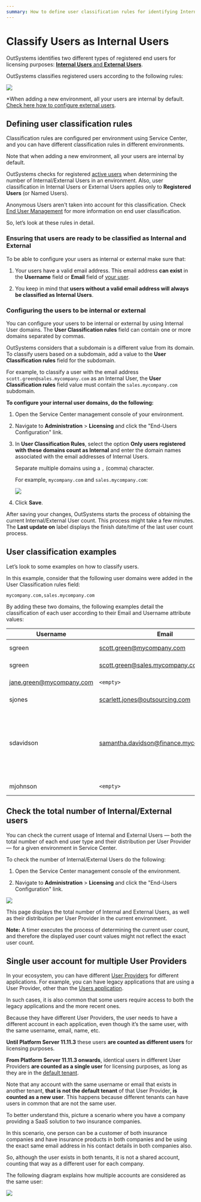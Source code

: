 ```yaml
---
summary: How to define user classification rules for identifying Internal Users.
---
```


# Classify Users as Internal Users


OutSystems identifies two different types of registered end users for licensing purposes: [**Internal Users** and **External Users**](intro.md#internal-external).

OutSystems classifies registered users according to the following rules:

![](images/classify_internal_users.png?width=750)

*When adding a new environment, all your users are internal by default. [Check here how to configure external users](https://success.outsystems.com/Documentation/11/Developing_an_Application/Secure_the_Application/End_User_Management/Classify_Users_as_Internal_Users#Configuring_the_users_to_be_internal_or_external
).

## Defining user classification rules

Classification rules are configured per environment using Service Center, and you can have different classification rules in different environments. 

<div class="info" markdown="1">
Note that when adding a new environment, all your users are internal by default.
</div>

OutSystems checks for registered [active users](add-delete-users.md#activate-deactivate) when determining the number of Internal/External Users in an environment. Also, user classification in Internal Users or External Users applies only to **Registered Users** (or Named Users). 

Anonymous Users aren't taken into account for this classification. Check [End User Management](intro.md) for more information on end user classification.

So, let’s look at these rules in detail.

### Ensuring that users are ready to be classified as Internal and External

To be able to configure your users as internal or external make sure that:

1. Your users have a valid email address. This email address **can exist** in the **Username** field or **Email** field of [your user](add-delete-users.md).

1. You keep in mind that **users without a valid email address will always be classified as Internal Users**.

### Configuring the users to be internal or external 

You can configure your users to be internal or external by using Internal User domains. The **User Classification rules** field can contain one or more domains separated by commas.

OutSystems considers that a subdomain is a different value from its domain. To classify users based on a subdomain, add a value to the **User Classification rules** field for the subdomain.

For example, to classify a user with the email address `scott.green@sales.mycompany.com` as an Internal User, the **User Classification rules** field value must contain the `sales.mycompany.com` subdomain.

**To configure your internal user domains, do the following:**

1. Open the Service Center management console of your environment.

1. Navigate to **Administration** > **Licensing** and click the "End-Users Configuration" link.

1. In **User Classification Rules**, select the option **Only users registered with these domains count as Internal** and enter the domain names associated with the email addresses of Internal Users. 

    Separate multiple domains using a `,` (comma) character.

    For example, `mycompany.com` and `sales.mycompany.com`:

    ![](images/sc-user-classification-rules.png?width=900)

1. Click **Save**.

After saving your changes, OutSystems starts the process of obtaining the current Internal/External User count. This process might take a few minutes. The **Last update on** label displays the finish date/time of the last user count process.

## User classification examples

Let’s look to some examples on how to classify users.

In this example, consider that the following user domains were added in the User Classification rules field:

`mycompany.com,sales.mycompany.com`

By adding these two domains, the following examples detail the classification of each user according to their Email and Username attribute values:

|Username|Email|User Classification|
|---|---|---|
|sgreen|scott.green@mycompany.com|Considered an **Internal User**|
|sgreen|scott.green@sales.mycompany.com|Considered an **Internal User**|
|jane.green@mycompany.com|`<empty>`|Considered an **Internal User**|
|sjones|scarlett.jones@outsourcing.com|Considered an **External User**|
|sdavidson|samantha.davidson@finance.mycompany.com|Considered an **External User**, because classification rules consider subdomains different from domains (`sales.mycompany.com <> mycompany.com`)|
|mjohnson|`<empty>`|Considered an **Internal User**|

## Check the total number of Internal/External users

You can check the current usage of Internal and External Users — both the total number of each end user type and their distribution per User Provider — for a given environment in Service Center.

To check the number of Internal/External Users do the following:

1. Open the Service Center management console of the environment.

1. Navigate to **Administration** > **Licensing** and click the "End-Users Configuration" link.

![](images/sc-end-users-configuration.png?width=900)

This page displays the total number of Internal and External Users, as well as their distribution per User Provider in the current environment. 

**Note:** A timer executes the process of determining the current user count, and therefore the displayed user count values might not reflect the exact user count.

## Single user account for multiple User Providers 

In your ecosystem, you can have different [User Providers](https://success.outsystems.com/Documentation/11/Developing_an_Application/Secure_the_Application/End_User_Management#User_providers) for different applications. For example, you can have legacy applications that are using a User Provider, other than the [Users application](https://success.outsystems.com/Documentation/11/Developing_an_Application/Secure_the_Application/End_User_Management/Access_the_Users_application).

In such cases, it is also common that some users require access to both the legacy applications and the more recent ones. 

Because they have different User Providers, the user needs to have a different account in each application, even though it’s the same user, with the same username, email, name, etc.

**Until Platform Server 11.11.3** these users **are counted as different users** for licensing purposes.

**From Platform Server 11.11.3 onwards**, identical users in different User Providers **are counted as a single user** for licensing purposes, as long as they are in the [default tenant](https://success.outsystems.com/Documentation/11/Developing_an_Application/Secure_the_Application/End_User_Management#tenants).

Note that any account with the same username or email that exists in another tenant, **that is not the default tenant** of that User Provider, **is counted as a new user**. This happens because different tenants can have users in common that are not the same user. 

To better understand this, picture a scenario where you have a company providing a SaaS solution to two insurance companies.

In this scenario, one person can be a customer of both insurance companies and have insurance products in both companies and be using the exact same email address in his contact details in both companies also.

So, although the user exists in both tenants, it is not a shared account, counting that way as a different user for each company.

The following diagram explains how multiple accounts are considered as the same user:

![](images/multiple-accounts-the-same-user.png?width=750px)
